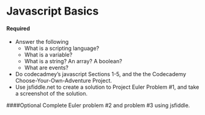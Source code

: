 # Javascript Basics



#### Required
- Answer the following
  - What is a scripting language?
  - What is a variable?
  - What is a string? An array? A boolean?
  - What are events?
- Do codecadmey’s javascript Sections 1-5, and the the Codecademy Choose-Your-Own-Adventure Project.
- Use jsfiddle.net to create a solution to Project Euler Problem #1, and take a screenshot of the solution.

####Optional
Complete Euler problem #2 and problem #3 using jsfiddle. 
